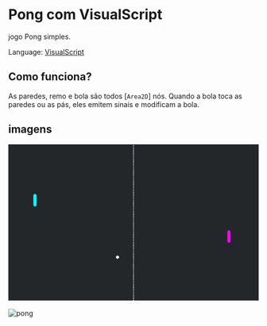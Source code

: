 # Pong com VisualScript

jogo Pong simples.

Language: [VisualScript](https://docs.godotengine.org/pt_BR/stable/getting_started/scripting/visual_script/what_is_visual_scripting.html)




## Como funciona?

As paredes, remo e bola são todos
[`Area2D`]
nós. Quando a bola toca as paredes ou as pás,
eles emitem sinais e modificam a bola.

## imagens

![Screenshot](screenshots/pong.png)

<img width="732" alt="pong" src="https://user-images.githubusercontent.com/89104769/137218389-5a148f5e-6ac9-4050-872c-b00fdf64fbda.png">

